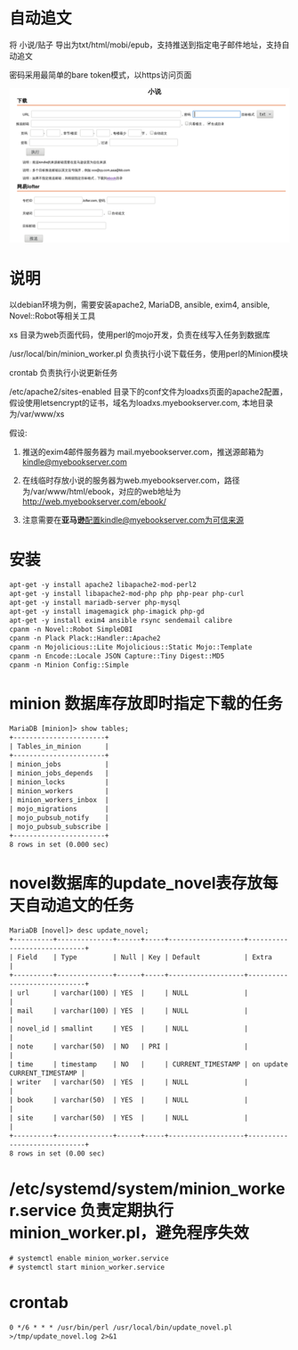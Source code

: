 自动追文
========

将 小说/贴子 导出为txt/html/mobi/epub，支持推送到指定电子邮件地址，支持自动追文

密码采用最简单的bare token模式，以https访问页面

![loadxs.png](loadxs.png)

# 说明

以debian环境为例，需要安装apache2, MariaDB, ansible, exim4, ansible, Novel::Robot等相关工具

xs 目录为web页面代码，使用perl的mojo开发，负责在线写入任务到数据库

/usr/local/bin/minion_worker.pl 负责执行小说下载任务，使用perl的Minion模块

crontab 负责执行小说更新任务

/etc/apache2/sites-enabled 目录下的conf文件为loadxs页面的apache2配置，假设使用letsencrypt的证书，域名为loadxs.myebookserver.com, 本地目录为/var/www/xs


假设:

1) 推送的exim4邮件服务器为 mail.myebookserver.com，推送源邮箱为 kindle@myebookserver.com

2) 在线临时存放小说的服务器为web.myebookserver.com，路径为/var/www/html/ebook，对应的web地址为 http://web.myebookserver.com/ebook/

3) 注意需要在**亚马逊**配置kindle@myebookserver.com为可信来源


# 安装

    apt-get -y install apache2 libapache2-mod-perl2
    apt-get -y install libapache2-mod-php php php-pear php-curl
    apt-get -y install mariadb-server php-mysql
    apt-get -y install imagemagick php-imagick php-gd
    apt-get -y install exim4 ansible rsync sendemail calibre
    cpanm -n Novel::Robot SimpleDBI
    cpanm -n Plack Plack::Handler::Apache2 
    cpanm -n Mojolicious::Lite Mojolicious::Static Mojo::Template 
    cpanm -n Encode::Locale JSON Capture::Tiny Digest::MD5
    cpanm -n Minion Config::Simple

# minion 数据库存放即时指定下载的任务

    MariaDB [minion]> show tables;
    +-----------------------+
    | Tables_in_minion      |
    +-----------------------+
    | minion_jobs           |
    | minion_jobs_depends   |
    | minion_locks          |
    | minion_workers        |
    | minion_workers_inbox  |
    | mojo_migrations       |
    | mojo_pubsub_notify    |
    | mojo_pubsub_subscribe |
    +-----------------------+
    8 rows in set (0.000 sec)

# novel数据库的update_novel表存放每天自动追文的任务

    MariaDB [novel]> desc update_novel;
    +----------+--------------+------+-----+-------------------+-----------------------------+
    | Field    | Type         | Null | Key | Default           | Extra                       |
    +----------+--------------+------+-----+-------------------+-----------------------------+
    | url      | varchar(100) | YES  |     | NULL              |                             |
    | mail     | varchar(100) | YES  |     | NULL              |                             |
    | novel_id | smallint     | YES  |     | NULL              |                             |
    | note     | varchar(50)  | NO   | PRI |                   |                             |
    | time     | timestamp    | NO   |     | CURRENT_TIMESTAMP | on update CURRENT_TIMESTAMP |
    | writer   | varchar(50)  | YES  |     | NULL              |                             |
    | book     | varchar(50)  | YES  |     | NULL              |                             |
    | site     | varchar(50)  | YES  |     | NULL              |                             |
    +----------+--------------+------+-----+-------------------+-----------------------------+
    8 rows in set (0.00 sec)

#  /etc/systemd/system/minion_worker.service 负责定期执行minion_worker.pl，避免程序失效

    # systemctl enable minion_worker.service 
    # systemctl start minion_worker.service

#  crontab

    0 */6 * * * /usr/bin/perl /usr/local/bin/update_novel.pl >/tmp/update_novel.log 2>&1
